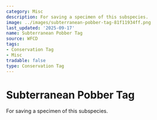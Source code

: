 ```yaml
---
category: Misc
description: For saving a specimen of this subspecies.
image: ../images/subterranean-pobber-tag-81f11934ff.png
last_updated: '2025-09-17'
name: Subterranean Pobber Tag
source: WFCD
tags:
- Conservation Tag
- Misc
tradable: false
type: Conservation Tag
---
```


# Subterranean Pobber Tag

For saving a specimen of this subspecies.

